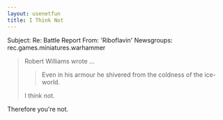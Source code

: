 ```yaml
---
layout: usenetfun
title: I Think Not
---
```



Subject: Re: Battle Report 
From: 'Riboflavin' 
Newsgroups: rec.games.miniatures.warhammer
>Robert Williams wrote ...
>> Even in his armour he shivered from the coldness of the ice-world.
>
>I think not.
>
Therefore you're not.


   